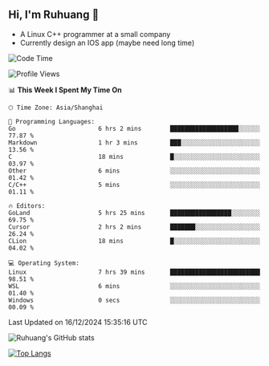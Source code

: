 ## Hi, I'm Ruhuang 👋

- A Linux C++ programmer at a small company
- Currently design an IOS app (maybe need long time)

<!--START_SECTION:waka-->
![Code Time](http://img.shields.io/badge/Code%20Time-206%20hrs%2024%20mins-blue)

![Profile Views](http://img.shields.io/badge/Profile%20Views-0-blue)

📊 **This Week I Spent My Time On** 

```text
🕑︎ Time Zone: Asia/Shanghai

💬 Programming Languages: 
Go                       6 hrs 2 mins        ███████████████████░░░░░░   77.87 % 
Markdown                 1 hr 3 mins         ███░░░░░░░░░░░░░░░░░░░░░░   13.56 % 
C                        18 mins             █░░░░░░░░░░░░░░░░░░░░░░░░   03.97 % 
Other                    6 mins              ░░░░░░░░░░░░░░░░░░░░░░░░░   01.42 % 
C/C++                    5 mins              ░░░░░░░░░░░░░░░░░░░░░░░░░   01.11 % 

🔥 Editors: 
GoLand                   5 hrs 25 mins       █████████████████░░░░░░░░   69.75 % 
Cursor                   2 hrs 2 mins        ███████░░░░░░░░░░░░░░░░░░   26.24 % 
CLion                    18 mins             █░░░░░░░░░░░░░░░░░░░░░░░░   04.02 % 

💻 Operating System: 
Linux                    7 hrs 39 mins       █████████████████████████   98.51 % 
WSL                      6 mins              ░░░░░░░░░░░░░░░░░░░░░░░░░   01.40 % 
Windows                  0 secs              ░░░░░░░░░░░░░░░░░░░░░░░░░   00.09 % 
```


 Last Updated on 16/12/2024 15:35:16 UTC
<!--END_SECTION:waka-->

![Ruhuang's GitHub stats](https://github-readme-stats.vercel.app/api?username=ruhuang2001&count_private=true&hide_title=true&show_icons=true&theme=vue)

[![Top Langs](https://github-readme-stats.vercel.app/api/top-langs/?username=ruhuang2001&layout=compact)](https://github.com/anuraghazra/github-readme-stats)
